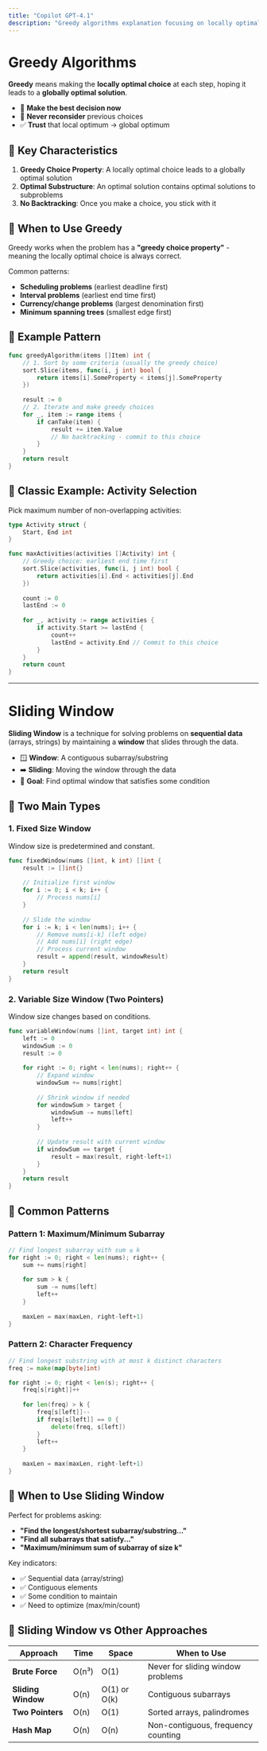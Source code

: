 ```yaml
---
title: "Copilot GPT-4.1"
description: "Greedy algorithms explanation focusing on locally optimal choices and key characteristics"
---
```


# Greedy Algorithms

**Greedy** means making the **locally optimal choice** at each step, hoping it leads to a **globally optimal solution**.

* 🎯 **Make the best decision now**
* 🚫 **Never reconsider** previous choices
* ✅ **Trust** that local optimum → global optimum

## 🔑 Key Characteristics

1. **Greedy Choice Property**: A locally optimal choice leads to a globally optimal solution
2. **Optimal Substructure**: An optimal solution contains optimal solutions to subproblems
3. **No Backtracking**: Once you make a choice, you stick with it

## 🧠 When to Use Greedy

Greedy works when the problem has a **"greedy choice property"** - meaning the locally optimal choice is always correct.

Common patterns:
* **Scheduling problems** (earliest deadline first)
* **Interval problems** (earliest end time first)
* **Currency/change problems** (largest denomination first)
* **Minimum spanning trees** (smallest edge first)

## 📝 Example Pattern

```go
func greedyAlgorithm(items []Item) int {
    // 1. Sort by some criteria (usually the greedy choice)
    sort.Slice(items, func(i, j int) bool {
        return items[i].SomeProperty < items[j].SomeProperty
    })
    
    result := 0
    // 2. Iterate and make greedy choices
    for _, item := range items {
        if canTake(item) {
            result += item.Value
            // No backtracking - commit to this choice
        }
    }
    return result
}
```

## 🎯 Classic Example: Activity Selection

Pick maximum number of non-overlapping activities:

```go
type Activity struct {
    Start, End int
}

func maxActivities(activities []Activity) int {
    // Greedy choice: earliest end time first
    sort.Slice(activities, func(i, j int) bool {
        return activities[i].End < activities[j].End
    })
    
    count := 0
    lastEnd := 0
    
    for _, activity := range activities {
        if activity.Start >= lastEnd {
            count++
            lastEnd = activity.End // Commit to this choice
        }
    }
    return count
}
```

---

# Sliding Window

**Sliding Window** is a technique for solving problems on **sequential data** (arrays, strings) by maintaining a **window** that slides through the data.

* 🪟 **Window**: A contiguous subarray/substring
* ➡️ **Sliding**: Moving the window through the data
* 🎯 **Goal**: Find optimal window that satisfies some condition

## 🔄 Two Main Types

### 1. **Fixed Size Window**
Window size is predetermined and constant.

```go
func fixedWindow(nums []int, k int) []int {
    result := []int{}
    
    // Initialize first window
    for i := 0; i < k; i++ {
        // Process nums[i]
    }
    
    // Slide the window
    for i := k; i < len(nums); i++ {
        // Remove nums[i-k] (left edge)
        // Add nums[i] (right edge)
        // Process current window
        result = append(result, windowResult)
    }
    return result
}
```

### 2. **Variable Size Window** (Two Pointers)
Window size changes based on conditions.

```go
func variableWindow(nums []int, target int) int {
    left := 0
    windowSum := 0
    result := 0
    
    for right := 0; right < len(nums); right++ {
        // Expand window
        windowSum += nums[right]
        
        // Shrink window if needed
        for windowSum > target {
            windowSum -= nums[left]
            left++
        }
        
        // Update result with current window
        if windowSum == target {
            result = max(result, right-left+1)
        }
    }
    return result
}
```

## 🎯 Common Patterns

### Pattern 1: **Maximum/Minimum Subarray**
```go
// Find longest subarray with sum ≤ k
for right := 0; right < len(nums); right++ {
    sum += nums[right]
    
    for sum > k {
        sum -= nums[left]
        left++
    }
    
    maxLen = max(maxLen, right-left+1)
}
```

### Pattern 2: **Character Frequency**
```go
// Find longest substring with at most k distinct characters
freq := make(map[byte]int)

for right := 0; right < len(s); right++ {
    freq[s[right]]++
    
    for len(freq) > k {
        freq[s[left]]--
        if freq[s[left]] == 0 {
            delete(freq, s[left])
        }
        left++
    }
    
    maxLen = max(maxLen, right-left+1)
}
```

## 🧠 When to Use Sliding Window

Perfect for problems asking:
* **"Find the longest/shortest subarray/substring..."**
* **"Find all subarrays that satisfy..."**
* **"Maximum/minimum sum of subarray of size k"**

Key indicators:
* ✅ Sequential data (array/string)
* ✅ Contiguous elements
* ✅ Some condition to maintain
* ✅ Need to optimize (max/min/count)

## 🔗 Sliding Window vs Other Approaches

| Approach | Time | Space | When to Use |
|----------|------|-------|-------------|
| **Brute Force** | O(n³) | O(1) | Never for sliding window problems |
| **Sliding Window** | O(n) | O(1) or O(k) | Contiguous subarrays |
| **Two Pointers** | O(n) | O(1) | Sorted arrays, palindromes |
| **Hash Map** | O(n) | O(n) | Non-contiguous, frequency counting |
